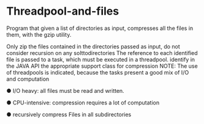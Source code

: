 # Threadpool-and-files

 Program that given a list of directories as input, compresses all the files in them, with the gzip utility.

Only zip the files contained in the directories passed as input, do not consider recursion on any soIttodirectories
The reference to each identified file is passed to a task, which must be executed in a threadpool. identify in the JAVA API the appropriate support class for compression
NOTE: The use of threadpools is indicated, because the tasks present a good mix of I/O and computation

● I/O heavy: all files must be read and written.

● CPU-intensive: compression requires a lot of computation

● recursively compress Files in all subdirectories
